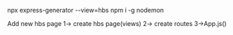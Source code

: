 npx express-generator --view=hbs
npm i -g nodemon

Add new hbs page
1-> create hbs page(views)
2-> create routes
3->App.js()

